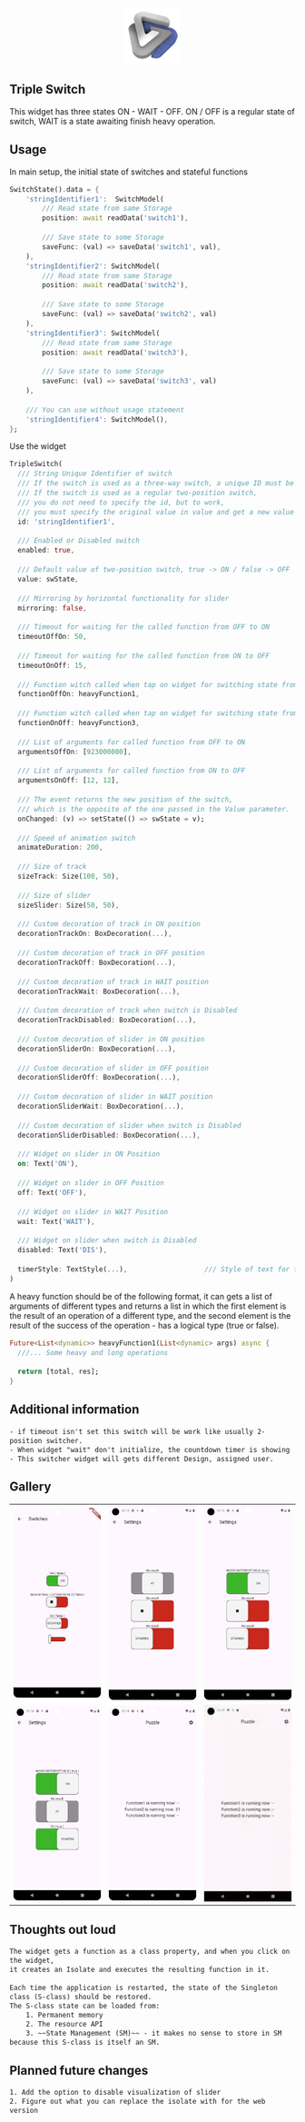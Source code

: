 <p align="center"><img src="/screenshots/logo.png" height="100" alt="Triple Switch" /></p>

## Triple Switch

This widget has three states ON - WAIT - OFF. 
ON / OFF is a regular state of switch, WAIT is a state awaiting finish heavy operation. 

## Usage

In main setup, the initial state of switches and stateful functions
```dart
SwitchState().data = {
    'stringIdentifier1':  SwitchModel(
        /// Read state from same Storage
        position: await readData('switch1'),

        /// Save state to some Storage
        saveFunc: (val) => saveData('switch1', val),  
    ),
    'stringIdentifier2': SwitchModel(
        /// Read state from same Storage
        position: await readData('switch2'),

        /// Save state to some Storage
        saveFunc: (val) => saveData('switch2', val)   
    ),
    'stringIdentifier3': SwitchModel(
        /// Read state from same Storage
        position: await readData('switch3'),

        /// Save state to some Storage
        saveFunc: (val) => saveData('switch3', val)   
    ),

    /// You can use without usage statement
    'stringIdentifier4': SwitchModel(),               
};
```

Use the widget
```dart
TripleSwitch(
  /// String Unique Identifier of switch
  /// If the switch is used as a three-way switch, a unique ID must be specified.
  /// If the switch is used as a regular two-position switch, 
  /// you do not need to specify the id, but to work, 
  /// you must specify the original value in value and get a new value in the onChange() event.
  id: 'stringIdentifier1',
  
  /// Enabled or Disabled switch
  enabled: true,                                

  /// Default value of two-position switch, true -> ON / false -> OFF
  value: swState,

  /// Mirroring by horizontal functionality for slider
  mirroring: false,
  
  /// Timeout for waiting for the called function from OFF to ON
  timeoutOffOn: 50,

  /// Timeout for waiting for the called function from ON to OFF
  timeoutOnOff: 15,

  /// Function witch called when tap on widget for switching state from OFF to ON
  functionOffOn: heavyFunction1,

  /// Function witch called when tap on widget for switching state from ON to OFF
  functionOnOff: heavyFunction3,

  /// List of arguments for called function from OFF to ON
  argumentsOffOn: [923000000],

  /// List of arguments for called function from ON to OFF
  argumentsOnOff: [12, 12],

  /// The event returns the new position of the switch, 
  /// which is the opposite of the one passed in the Value parameter.
  onChanged: (v) => setState(() => swState = v);

  /// Speed of animation switch
  animateDuration: 200,

  /// Size of track
  sizeTrack: Size(100, 50),

  /// Size of slider
  sizeSlider: Size(50, 50),

  /// Custom decoration of track in ON position
  decorationTrackOn: BoxDecoration(...),

  /// Custom decoration of track in OFF position
  decorationTrackOff: BoxDecoration(...),

  /// Custom decoration of track in WAIT position
  decorationTrackWait: BoxDecoration(...),

  /// Custom decoration of track when switch is Disabled
  decorationTrackDisabled: BoxDecoration(...),

  /// Custom decoration of slider in ON position
  decorationSliderOn: BoxDecoration(...),

  /// Custom decoration of slider in OFF position
  decorationSliderOff: BoxDecoration(...),

  /// Custom decoration of slider in WAIT position
  decorationSliderWait: BoxDecoration(...),

  /// Custom decoration of slider when switch is Disabled
  decorationSliderDisabled: BoxDecoration(...),

  /// Widget on slider in ON Position
  on: Text('ON'),

  /// Widget on slider in OFF Position
  off: Text('OFF'),

  /// Widget on slider in WAIT Position
  wait: Text('WAIT'),

  /// Widget on slider when switch is Disabled
  disabled: Text('DIS'),                        
  
  timerStyle: TextStyle(...),                   /// Style of text for timeout
)
```

A heavy function should be of the following format,
it can gets a list of arguments of different types and returns a list in which the first element is the result of an operation of a different type,
and the second element is the result of the success of the operation - has a logical type (true or false).
```dart 
Future<List<dynamic>> heavyFunction1(List<dynamic> args) async {
  ///... Some heavy and long operations
  
  return [total, res];
}
```

## Additional information

    - if timeout isn't set this switch will be work like usually 2-position switcher.
    - When widget "wait" don't initialize, the countdown timer is showing
    - This switcher widget will gets different Design, assigned user. 

## Gallery

<div style="text-align: center">
    <table>
        <tr>
            <td style="text-align: center">
               <img src="/screenshots/puzzle_1.png" width="200" alt="img1"/> 
            </td>            
            <td style="text-align: center">
               <img src="/screenshots/puzzle_2.png" width="200" alt="img2"/> 
            </td>
            <td style="text-align: center">
               <img src="/screenshots/puzzle_3.png" width="200" alt="img3"/>
            </td>
        </tr>
        <tr>
            <td style="text-align: center">
               <img src="/screenshots/puzzle_4.png" width="200" alt="img4"/>
            </td>
            <td style="text-align: center">
               <img src="/screenshots/puzzle_5.png" width="200" alt="img5"/>
            </td>
            <td style="text-align: center">
               <img src="/screenshots/puzzle_6.gif" width="200" alt="img6"/>
            </td>
        </tr>
    </table>
</div>

## Thoughts out loud

    The widget gets a function as a class property, and when you click on the widget, 
    it creates an Isolate and executes the resulting function in it.

    Each time the application is restarted, the state of the Singleton class (S-class) should be restored.
    The S-class state can be loaded from: 
        1. Permanent memory
        2. The resource API
        3. ~~State Management (SM)~~ - it makes no sense to store in SM because this S-class is itself an SM.

## Planned future changes

    1. Add the option to disable visualization of slider
    2. Figure out what you can replace the isolate with for the web version
    